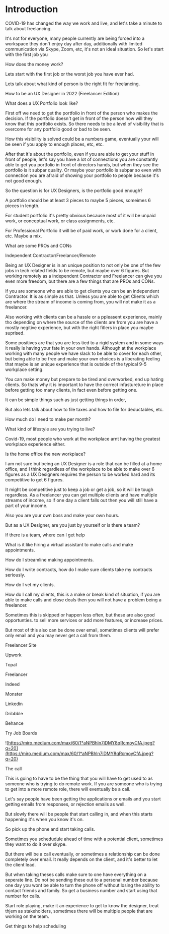 # Introduction

COVID-19 has changed the way we work and live, and let's take a minute to talk about freelancing.

It's not for everyone, many people currently are being forced into a workspace they don't enjoy day after day, additionally with limited communication via Skype, Zoom, etc, it's not an ideal situation. So let's start with the first job you

How does the money work?

Lets start with the first job or the worst job you have ever had.

Lets talk about what kind of person is the right fit for freelancing.

How to be an UX Designer in 2022 (Freelancer Edition)

What does a UX Portfolio look like?

First off we need to get the portfolio in front of the person who makes the decision. If the portfolio doesn't get in front of the person how will they know that this portfolio exists. So there needs to be a level of visibility that is overcome  for any portfolio good or bad to be seen. 

How this visibility is solved could be a numbers game, eventually your will be seen if you apply to enough places, etc, etc.

After that it's about the portfolio, even if you are able to get your stuff in front of people, let's say you have a lot of connections you are constantly able to get you portfolio in front of directors hands, but when they see the portfolio is it subpar quality. Or maybe your portfolio is subpar so even with connection you are afraid of showing your portfolio to people because it's not good enough.

So the question is for UX Designers, is the portfolio good enough? 

A portfolio should be at least 3 pieces to maybe 5 pieces, someimes 6 pieces in length. 

For student portfolio it's pretty obvious because most of it will be unpaid work, or conceptual work, or class assignments, etc.

For Professional Portfolio it will be of paid work, or work done for a client, etc. Maybe a mix.

What are some PROs and CONs 

Independent Contractor/Freelancer/Remote 

Being an UX Designer is in an unique position to not only be one of the few jobs in tech related fields to be remote, but maybe over 6 figures. But working remotely as a independent Contractor and Freelancer can give you even more freedom, but there are a few things that are PROs and CONs.

If you are someone who are able to get clients you can be an independent Contractor. It is as simple as that. Unless you are able to get Clients which are where the stream of income is coming from, you will not make it as a freelancer.

Also working with clients can be a hassle or a ppleasent experience, mainly tho depending on where the source of the clients are from you are have a mostly negitive experience, but with the right fitlers in place you maybe suprised.

Some positives are that you are less tied to a rigid system and in some ways it really is having your fate in your own hands. Although at the workplace working with many people we have slack to be able to cover for each other, but being able to be free and make your own choices is a liberating feeling that maybe is an unique experience that is outside of the typical 9-5 workplace setting.

You can make money but prepare to be tired and overworked, end up hating clients. So thats why it is important to have the correct infastureture in place before getting too many clients, in fact even before getting one.

It can be simple things such as just getting things in order,

But also lets talk about how to file taxes and how to file for deductables, etc.

How much do I need to make per month?

What kind of lifestyle are you trying to live?

Covid-19, most people who work at the workplace arnt having the greatest workplace experience either. 

Is the home office the new workplace?

I am not sure but being an UX Designer is a role that can be filled at a home office, and I think regardless of the workplace to be able to make over 6 figures as a UX Designers requires the person to be worked hard and its competitive to get 6 figures.

It might be competitive just to keep a job or get a job, so it will be tough regardless. As a freelancer you can get multiple clients and have multiple streams of income, so if one day a client falls out then you will still have a part of your income.

Also you are your own boss and make your own hours.

But as a UX Designer, are you just by yourself or is there a team?

If there is a team, where can I get help

What is it like hiring a virtual assistant to make calls and make appointments.

How do I streamline making appointments.

How do I write contracts, how do I make sure clients take my contracts seriously.

How do I vet my clients.

How do I call my clients, this is a make or break kind of situation, if you are able to make calls and close deals then you will not have a problem being a freelancer. 

Sometimes this is skipped or happen less often, but these are also good opportunties. to sell more services or add more features, or increase prices.

But most of this also can be done over email, sometimes clients will prefer only email and you may never get a call from them.

Freelancer Site 

Upwork

Topal

Freelancer

Indeed 

Monster

Linkedin

Dribbble

Behance

Try Job Boards

![https://miro.medium.com/max/60/1*aNPBhln7iDMY8qRcmoyCfA.jpeg?q=20](https://miro.medium.com/max/60/1*aNPBhln7iDMY8qRcmoyCfA.jpeg?q=20)

The call 

This is going to have to be the thing that you will have to get used to as someone who is trying to do remote work. If you are someone who is trying to get into a more remote role, there will eventually be a call.

Let's say people have been getting the applications or emails and you start getting emails from responses, or rejection emails as well.

But slowly there will be people that start calling in, and when this starts happening it's when you know it's on.

So pick up the phone and start taking calls.

Sometimes you schedudule ahead of time with a potential client, sometimes they want to do it over skype.

But there will be a call eventually, or sometimes a relationship can be done completely over email. It really depends on the client, and it's better to let the client lead.

But when taking theses calls make sure to one have everything on a seperate line. Do not be sending these out to a personal number because one day you wont be able to turn the phone off without losing the ability to contact friends and family. So get a business number and start using that number for calls.

Start role playing, make it an experience to get to know the designer, treat thjem as stakeholders, sometimes there will be multiple people that are working on the team.

Get things to help scheduling